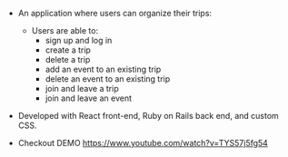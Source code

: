 * An application where users can organize their trips:
  - Users are able to:
    * sign up and log in
    * create a trip
    * delete a trip
    * add an event to an existing trip
    * delete an event to an existing trip
    * join and leave a trip
    * join and leave an event

* Developed with React front-end, Ruby on Rails back end, and custom CSS.

* Checkout DEMO
https://www.youtube.com/watch?v=TYS57j5fg54
